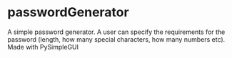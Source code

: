 # passwordGenerator

A simple password generator. A user can specify the requirements for the password (length, how many special characters, how many numbers etc). Made with PySimpleGUI
